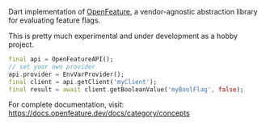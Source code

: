 Dart implementation of [OpenFeature](https://openfeature.dev), a vendor-agnostic abstraction library for evaluating feature flags.

This is pretty much experimental and under development as a hobby project.

```dart
final api = OpenFeatureAPI();
// set your own provider
api.provider = EnvVarProvider();
final client = api.getClient('myClient');
final result = await client.getBooleanValue('myBoolFlag', false);
```

For complete documentation, visit: https://docs.openfeature.dev/docs/category/concepts
